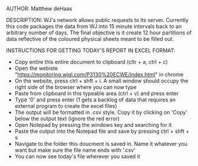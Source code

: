 AUTHOR: Matthew deHaas

DESCRIPTION: WJ's network allows public requests to its server. Currently this code packages the data
from WJ into 15 minute intervals back to an arbitrary number of days. The final objective
is it create 12 hour partitions of data reflective of the coloured physical sheets meant to
be filled out.



INSTRUCTIONS FOR GETTING TODAY'S REPORT IN EXCEL FORMAT: 
 - Copy entire this entire document to clipboard (cltr + a, ctrl + c)
 - Open the webiste "https://monitoring.wjgl.com/P3130%20ECWE/index.html" in chrome
 - On the website, press ctrl + shft + i. A small window should occupy the right side of the browser where you can now type
 - Paste from clipboard in this typeable area (ctrl + v) and press enter
 - Type '0' and press enter (1 gets a backlog of data that requires an external program to create the excel files)
 - The output will be formatted in .csv style. Copy it by clicking on 'Copy' below the output text (ignore the red error)
 - Open Notepad by pressing the windows key and searching for it
 - Paste the output into the Notepad file and save by pressing ctrl + shft + s
 - Navigate to the folder this doucment is saved in. Name it whatever you want but make sure the file name ends with '.csv'
 - You can now see today's file wherever you saved it
